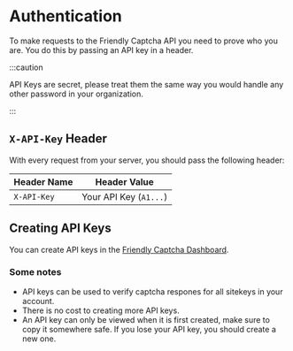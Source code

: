 #  Authentication

To make requests to the Friendly Captcha API you need to prove who you are. You do this by passing an API key in a header.

:::caution

API Keys are secret, please treat them the same way you would handle any other password in your organization.

:::

## `X-API-Key` Header

With every request from your server, you should pass the following header:

| Header Name | Header Value |
|----------------|-----------------------------------------------------|
| `X-API-Key`       | Your API Key (`A1...`) |

## Creating API Keys

You can create API keys in the [Friendly Captcha Dashboard](https://app.friendlycaptcha.eu/dashboard/accounts/-/apikeys).

### Some notes
* API keys can be used to verify captcha respones for all sitekeys in your account.
* There is no cost to creating more API keys.
* An API key can only be viewed when it is first created, make sure to copy it somewhere safe. If you lose your API key, you should create a new one.
